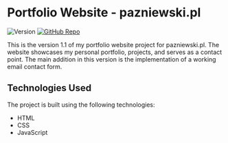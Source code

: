 # Portfolio Website - pazniewski.pl

![Version](https://img.shields.io/badge/version-1.1-brightgreen)
[![GitHub Repo](https://img.shields.io/badge/GitHub-Repository-blue)](https://github.com/pawelpazniewski/pazniewski.pl.git)

This is the version 1.1 of my portfolio website project for pazniewski.pl. The website showcases my personal portfolio, projects, and serves as a contact point. The main addition in this version is the implementation of a working email contact form.

## Technologies Used

The project is built using the following technologies:

- HTML
- CSS
- JavaScript

